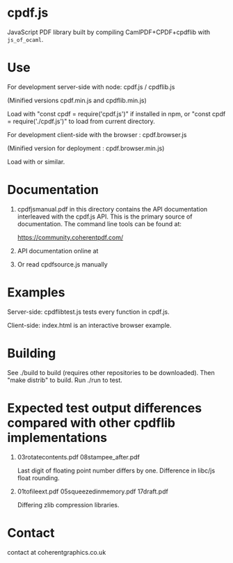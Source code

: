 cpdf.js
=======

JavaScript PDF library built by compiling CamlPDF+CPDF+cpdflib with
`js_of_ocaml`.


Use
===

For development server-side with node: cpdf.js / cpdflib.js

(Minified versions cpdf.min.js and cpdflib.min.js)

Load with "const cpdf = require('cpdf.js')" if installed in npm, or "const cpdf
= require('./cpdf.js')" to load from current directory.

For development client-side with the browser : cpdf.browser.js

(Minified version for deployment : cpdf.browser.min.js)

Load with <script src="cpdf.browser.js"></script> or similar.


Documentation
=============

1. cpdfjsmanual.pdf in this directory contains the API documentation
   interleaved with the cpdf.js API. This is the primary source of
   documentation. The command line tools can be found at:

   https://community.coherentpdf.com/

2. API documentation online at

3. Or read cpdfsource.js manually


Examples
========

Server-side: cpdflibtest.js tests every function in cpdf.js.

Client-side: index.html is an interactive browser example.


Building
========

See ./build to build (requires other repositories to be downloaded). Then "make
distrib" to build. Run ./run to test.


Expected test output differences compared with other cpdflib implementations
============================================================================

1. 03rotatecontents.pdf
   08stampee\_after.pdf

   Last digit of floating point number differs by one. Difference in libc/js
   float rounding.

2. 01tofileext.pdf
   05squeezedinmemory.pdf
   17draft.pdf

   Differing zlib compression libraries.


Contact
=======

contact at coherentgraphics.co.uk
